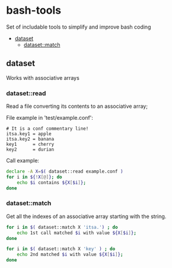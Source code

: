 # bash-tools
Set of includable tools to simplify and improve bash coding

* [dataset](#dataset)
	* [dataset::match](#datasetmatch)





## dataset

Works with associative arrays

### dataset::read

Read a file converting its contents to an associative array;

File example in 'test/example.conf':
```
# It is a conf commentary line!
itsa.key1 = apple
itsa.key2 = banana
key1      = cherry
key2      = durian
```

Call example:
```bash
declare -A X=$( dataset::read example.conf )
for i in ${!X[@]}; do
	echo $i contains ${X[$i]};
done
```

### dataset::match

Get all the indexes of an associative array starting with the string.

```bash
for i in $( dataset::match X 'itsa.') ; do
	echo 1st call matched $i with value ${X[$i]};
done

for i in $( dataset::match X 'key' ) ; do
	echo 2nd matched $i with value ${X[$i]};
done
